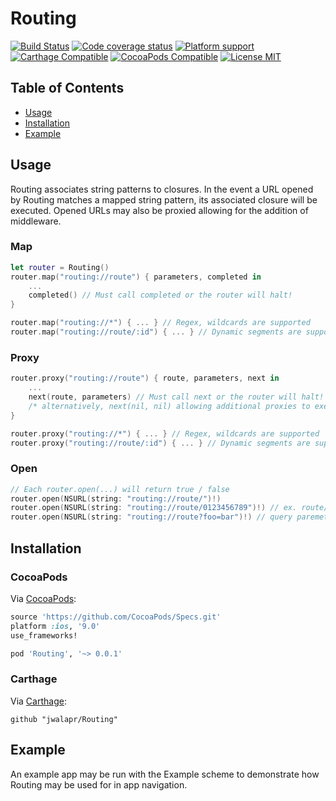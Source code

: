 # Routing

[![Build Status](https://travis-ci.org/jwalapr/Routing.svg?branch=master)](https://travis-ci.org/jwalapr/Routing)
[![Code coverage status](https://img.shields.io/codecov/c/github/jwalapr/Routing.svg?style=flat-square)](http://codecov.io/github/jwalapr/Routing)
[![Platform support](https://img.shields.io/badge/platform-ios-lightgrey.svg?style=flat-square)](https://img.shields.io/badge/platform-ios-lightgrey.svg?style=flat-square) 
[![Carthage Compatible](https://img.shields.io/badge/Carthage-compatible-4BC51D.svg?style=flat)](https://github.com/Carthage/Carthage)
[![CocoaPods Compatible](https://img.shields.io/cocoapods/v/Routing.svg)](https://img.shields.io/cocoapods/v/Routing.svg)
[![License MIT](https://img.shields.io/badge/license-MIT-blue.svg?style=flat-square)](https://github.com/Routing/Routing/blob/master/LICENSE)

## Table of Contents

- [Usage](#usage)
- [Installation](#installation)
- [Example](#example)

## Usage

Routing associates string patterns to closures. In the event a URL opened by Routing matches a mapped string pattern, its associated closure will be executed. Opened URLs may also be proxied allowing for the addition of middleware.

### Map

```swift
let router = Routing()
router.map("routing://route") { parameters, completed in
	...
	completed() // Must call completed or the router will halt!
}

router.map("routing://*") { ... } // Regex, wildcards are supported
router.map("routing://route/:id") { ... } // Dynamic segments are supported
```

### Proxy

```swift
router.proxy("routing://route") { route, parameters, next in
	...
	next(route, parameters) // Must call next or the router will halt!
	/* alternatively, next(nil, nil) allowing additional proxies to execute */
}

router.proxy("routing://*") { ... } // Regex, wildcards are supported
router.proxy("routing://route/:id") { ... } // Dynamic segments are supported
```

### Open

```swift
// Each router.open(...) will return true / false
router.open(NSURL(string: "routing://route/")!) 
router.open(NSURL(string: "routing://route/0123456789")!) // ex. route/:id
router.open(NSURL(string: "routing://route?foo=bar")!) // query paremeters will be passed to mapped closure.
```

## Installation

### CocoaPods

Via [CocoaPods](https://cocoapods.org):

```ruby
source 'https://github.com/CocoaPods/Specs.git'
platform :ios, '9.0'
use_frameworks!

pod 'Routing', '~> 0.0.1'
```

### Carthage

Via [Carthage](https://github.com/Carthage/Carthage):

```ogdl
github "jwalapr/Routing"
```

## Example

An example app may be run with the Example scheme to demonstrate how Routing may be used for in app navigation.
